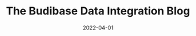 ---
date: 2022-04-01
title: The Budibase Data Integration Blog
description: Budibase's Data Integration Blog – attracting thousands of monthly data professionals – covers everything you need to know to build integrating and working with data.
cover: "/budibase-ui-gradient.png"
draft: false
---